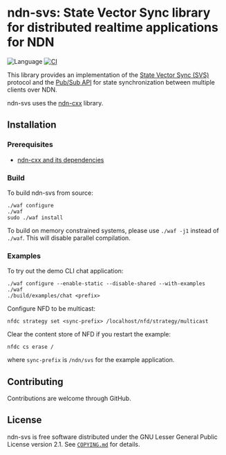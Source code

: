 # ndn-svs: State Vector Sync library for distributed realtime applications for NDN

![Language](https://img.shields.io/badge/C%2B%2B-17-blue)
[![CI](https://github.com/named-data/ndn-svs/actions/workflows/ci.yml/badge.svg)](https://github.com/named-data/ndn-svs/actions/workflows/ci.yml)

This library provides an implementation of the [State Vector Sync (SVS)](https://named-data.github.io/StateVectorSync/)
protocol and the [Pub/Sub API](https://dl.acm.org/doi/abs/10.1145/3460417.3483376) for state
synchronization between multiple clients over NDN.

ndn-svs uses the [ndn-cxx](https://github.com/named-data/ndn-cxx) library.

## Installation

### Prerequisites

* [ndn-cxx and its dependencies](https://docs.named-data.net/ndn-cxx/current/INSTALL.html)

### Build

To build ndn-svs from source:

    ./waf configure
    ./waf
    sudo ./waf install

To build on memory constrained systems, please use `./waf -j1` instead of `./waf`. This
will disable parallel compilation.

### Examples

To try out the demo CLI chat application:

    ./waf configure --enable-static --disable-shared --with-examples
    ./waf
    ./build/examples/chat <prefix>

Configure NFD to be multicast:

    nfdc strategy set <sync-prefix> /localhost/nfd/strategy/multicast

Clear the content store of NFD if you restart the example:

    nfdc cs erase /

where `sync-prefix` is `/ndn/svs` for the example application.

## Contributing

Contributions are welcome through GitHub.

## License

ndn-svs is free software distributed under the GNU Lesser General Public License version 2.1.
See [`COPYING.md`](COPYING.md) for details.
